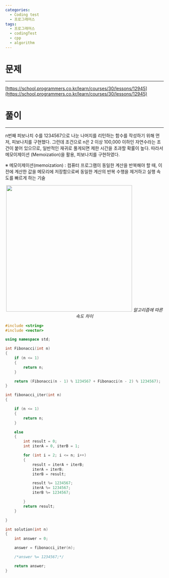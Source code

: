 ```yaml
---
categories:
  - Coding test
  - 프로그래머스
tags:
  - 프로그래머스
  - codingTest
  - cpp
  - algorithm
---
```

# 문제
___

[https://school.programmers.co.kr/learn/courses/30/lessons/12945](https://school.programmers.co.kr/learn/courses/30/lessons/12945)

# 풀이
___

n번째 피보나치 수를 1234567으로 나눈 나머지를 리턴하는 함수를 작성하기 위해 먼저, 피보나치를 구현했다. 그런데 조건으로 n은 2 이상 100,000 이하인 자연수라는 조건이 붙어 있으므로, 일반적인 재귀로 풀게되면 제한 시간을 초과할 확률이 높다. 따라서  메모이제이션 (Memoization)을 활용, 피보나치를 구현하였다.


※ 메모이제이션(memoization) : 컴퓨터 프로그램이 동일한 계산을 반복해야 할 때, 이전에 계산한 값을 메모리에 저장함으로써 동일한 계산의 반복 수행을 제거하고 실행 속도를 빠르게 하는 기술

<center><img src="https://github.com/limbsoo/limbsoo.github.io/assets/96706760/ae5171ce-1b8d-4d96-a63f-fd1f1b6f13a0" alt width=400>
<em>알고리즘에 따른 속도 차이</em>
</center>

	





```c++
#include <string>
#include <vector>

using namespace std;

int Fibonacci(int n)
{
    if (n <= 1)
    {
        return n;
    }

    return (Fibonacci(n - 1) % 1234567 + Fibonacci(n - 2) % 1234567);
}

int fibonacci_iter(int n) 
{

    if (n <= 1)
    {
        return n;
    }

    else 
    {
        int result = 0;
        int iterA = 0, iterB = 1;

        for (int i = 2; i <= n; i++) 
        {
            result = iterA + iterB;
            iterA = iterB;
            iterB = result;

            result %= 1234567;
            iterA %= 1234567;
            iterB %= 1234567;

        } 
        return result;
    }

}

int solution(int n) 
{
    int answer = 0;

    answer = fibonacci_iter(n);

    /*answer %= 1234567;*/

    return answer;
}


```